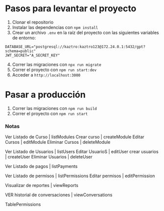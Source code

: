 # Pasos para levantar el proyecto

1. Clonar el repositorio
2. Instalar las dependencias con `npm install`
3. Crear un archivo `.env` en la raíz del proyecto con las siguientes variables de entorno:
```.env
DATABASE_URL="postgresql://kaztro:kaztro123@172.24.0.1:5432/gpt?schema=public"
JWT_SECRET="A_SECRET_KEY"
```
4. Correr las migraciones con `npx run migrate`
5. Correr el proyecto con `npm run start:dev`
6. Acceder a `http://localhost:3000`

# Pasar a producción

1. Correr las migraciones con `npm run build`
2. Correr el proyecto con `npm run start`



### Notas

Ver Listado de Curso | listModules
Crear curso  | createModule
Editar Cursos  | editModule
Eliminar Cursos | deleteModule

Ver Listado de Usuarios | listUsers
Editar UsuarioS | editUser
crear usuarios | createUser
Eliminar Usuarios | deleteUser

Ver Listado de pagos | listPayments

Ver Listado de permisos | listPermissions
Editar permisos | editPermission

Visualizar de reportes | viewReports

VER historial de conversaciones | viewConversations

TablePermissions

